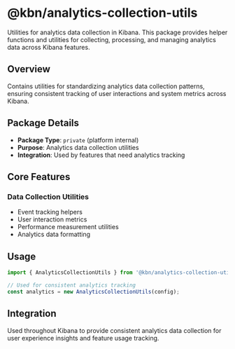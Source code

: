 # @kbn/analytics-collection-utils

Utilities for analytics data collection in Kibana. This package provides helper functions and utilities for collecting, processing, and managing analytics data across Kibana features.

## Overview

Contains utilities for standardizing analytics data collection patterns, ensuring consistent tracking of user interactions and system metrics across Kibana.

## Package Details

- **Package Type**: `private` (platform internal)
- **Purpose**: Analytics data collection utilities
- **Integration**: Used by features that need analytics tracking

## Core Features

### Data Collection Utilities
- Event tracking helpers
- User interaction metrics
- Performance measurement utilities
- Analytics data formatting

## Usage

```typescript
import { AnalyticsCollectionUtils } from '@kbn/analytics-collection-utils';

// Used for consistent analytics tracking
const analytics = new AnalyticsCollectionUtils(config);
```

## Integration

Used throughout Kibana to provide consistent analytics data collection for user experience insights and feature usage tracking.

